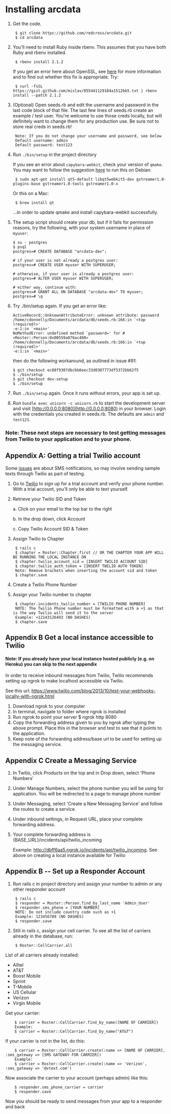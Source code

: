 # Installing arcdata

1. Get the code.

        $ git clone https://github.com/redcross/arcdata.git
        $ cd arcdata

2. You'll need to install Ruby inside rbenv.  This assumes that you have
   both Ruby and rbenv installed.

        $ rbenv install 2.1.2

   If you get an error here about OpenSSL, see
   [here](https://github.com/rbenv/ruby-build/issues/834) for more
   information and to find out whether this fix is appropriate.  Try:

        $ curl -fsSL https://gist.github.com/mislav/055441129184a1512bb5.txt | rbenv install --patch 2.1.2

3. (Optional) Open seeds.rb and edit the username and password in the last code
   block of that file.  The last few lines of seeds.rb create an example
   / test user.  You're welcome to use those creds locally, but will
   definitely want to change them for any production use.  Be sure not
   to store real creds in seeds.rb!

        Note: If you do not change your username and password, see below
        Default username: admin
        Default password: test123

4. Run `./bin/setup` in the project directory

   If you see an error about `capybara-webkit`, check your version of
   `qmake`.  You may want to follow the suggestion
   [here](https://github.com/thoughtbot/capybara-webkit/wiki/Installing-Qt-and-compiling-capybara-webkit)
   to run this on Debian:

        $ sudo apt-get install qt5-default libqt5webkit5-dev gstreamer1.0-plugins-base gstreamer1.0-tools gstreamer1.0-x

   Or this on a Mac:

        $ brew install qt

   ...in order to update qmake and install capybara-webkit
   successfully.


5. The setup script should create your db, but if it fails for
   permission reasons, try the following, with your system username in
   place of `myuser`:

   ```
   $ su - postgres  
   $ psql  
   postgres=# CREATE DATABASE "arcdata-dev";

   # if your user is not already a postgres user:
   postgres=# CREATE USER myuser WITH SUPERUSER;
   
   # otherwise, if your user is already a postgres user:
   postgres=# ALTER USER myuser WITH SUPERUSER;

   # either way, continue with:
   postgres=# GRANT ALL ON DATABASE "arcdata-dev" TO myuser;  
   postgres=# \q  
   ```
6. Try ./bin/setup again.  If you get an error like:

    ```
    ActiveRecord::UnknownAttributeError: unknown attribute: password
    /home/cdonnelly/Documents/arcdata/db/seeds.rb:166:in `<top (required)>'
    -e:1:in `<main>'
    NoMethodError: undefined method `password=' for #<Roster::Person:0x00559a076ac498>
    /home/cdonnelly/Documents/arcdata/db/seeds.rb:166:in `<top (required)>'
    -e:1:in `<main>'
    ```

    then do the following workaround, as outlined in issue #91:

    ```
    $ git checkout ec88f9307dbcbb6eec33d0307773df5372bb62f5
    $ ./bin/setup
    $ git checkout dev-setup
    $ ./bin/setup
    ```
    
7. Run `./bin/setup` again.  Once it runs without errors, your app is set up.

8. Run `bundle exec unicorn -c unicorn.rb` to start the development
   server and visit [http://0.0.0.0:8080](http://0.0.0.0:8080) in your
   browser.  Login with the credentials you created in seeds.rb.  The
   defaults are `admin` and `test123`.


### Note: These next steps are necessary to test getting messages from Twilio to your application and to your phone.

## Appendix A: Getting a trial Twilio account

Some
[issues](https://github.com/redcross/arcdata/issues?utf8=%E2%9C%93&q=is%3Aissue+is%3Aopen+sms)
are about SMS notifications, so may involve sending sample texts through
Twilio as part of testing.

1. Go to [Twilio](https://www.twilio.com/try-twilio) to sign up for a trial
account and verify your phone number.  With a trial account, you'll only
be able to text yourself.

2. Retrieve your Twilio SID and Token

   a. Click on your email to the top bar to the right

   b. In the drop down, click Account
   
   c. Copy Twilio Account SID & Token 

3. Assign Twilio to Chapter 
        
        $ rails c
        $ chapter = Roster::Chapter.first // OR THE CHAPTER YOUR APP WILL BE RUNNING THE LOCAL INSTANCE ON
        $ chapter.twilio_account_sid = [INSERT TWILIO ACCOUNT SID]
        $ chapter.twilio_auth_token = [INSERT TWILIO AUTH TOKEN]
        Note: Remove brackets when inserting the account sid and token
        $ chapter.save

4. Create a Twilio Phone Number 

5. Assign your Twilio number to chapter
        
        $ chapter.incidents_twilio_number = [TWILIO PHONE NUMBER]
        NOTE: The Twilio Phone number must be formatted with a +1 as that is the way Twilio will send it to the server
        Example: +12143126493 (NO DASHES)
        $ chapter.save

## Appendix B Get a local instance accessible to Twilio 
#### Note: If you already have your local instance hosted publicly (e.g. on Heroku) you can skip to the next appendix 

In order to receive inbound messages from Twilio, Twilio recommends setting up ngrok to make localhost accessible via Twilio. 

See this url: https://www.twilio.com/blog/2013/10/test-your-webhooks-locally-with-ngrok.html 

1. Download ngrok to your computer
2. In terminal, navigate to folder where ngrok is installed
2. Run ngrok to point your server
        $ ngrok http 8080
3. Copy the forwarding address given to you by ngrok after typing the above prompt. Place this in the browser and test to see that it points to the application. 
4. Keep note of the forwarding address/base url to be used for setting up the messaging service.

## Appendix C Create a Messaging Service
1. In Twilio, click Products on the top and in Drop down, select 'Phone Numbers'
3. Under Manage Numbers, select the phone number you will be using for application.
   You will be redirected to a page to manage phone number
4. Under Messaging, select 'Create a New Messaging Service' and follow the routes to create a service.
5. Under inbound settings, in Request URL, place your complete forwarding address. 
6. Your complete forwarding address is {BASE_URL}/incidents/api/twilio_incoming
   

   Example: http://dbff6aa5.ngrok.io/incidents/api/twilio_incoming.
   See above on creating a local instance available for Twilio

## Appendix B -- Set up a Responder Account
1. Run rails c in project directory and assign your number to admin or any other responder account

        $ rails c
        $ responder = Roster::Person.find_by_last_name 'Admin_User'
        $ responder.sms_phone = [YOUR NUMBER]
        NOTE: Do not include country code such as +1
        Example: 123456789 (NO DASHES)
        $ responder.save

2. Still in rails c, assign your cell carrier.
        To see all the list of carriers already in the database, run:
        
        $ Roster::CellCarrier.all
   
  List of all carriers already installed:
  
  * Alltel
  * AT&T
  * Boost Mobile
  * Sprint
  * T-Mobile
  * US Cellular
  * Verizon
  * Virgin Mobile
  
  Get your carrier:
        
        $ carrier = Roster::CellCarrier.find_by_name([NAME OF CARRIER])
        Example:
        $ carrier = Roster::CellCarrier.find_by_name("AT&T")

  If your carrier is not in the list, do this:
        
        $ carrier = Roster::CellCarrier.create(:name => [NAME OF CARRIER], :sms_gateway => [SMS GATEWAY FOR CARRIER])
        Example:
        $ carrier = Roster::CellCarrier.create(:name => 'Verizon', :sms_gateway => '@vtext.com')

  Now associate the carrier to  your account (perhaps admin) like this:
        
        $ responder.sms_phone_carrier = carrier
        $ responder.save



Now you should be ready to send messages from your app to a responder and back
